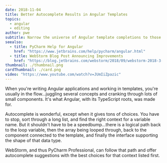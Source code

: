```yaml
---
date: 2018-11-04
title: Better Autocomplete Results in Angular Templates
topics:
  - angular
  - editing
author: pwe
subtitle: Narrow the universe of Angular template completions to those that matter.
seealso:
  - title: PyCharm Help for Angular
    href: "https://www.jetbrains.com/help/pycharm/angular.html"
  - title: WebStorm Blog Post Announcing Improvements
    href: "https://blog.jetbrains.com/webstorm/2018/09/webstorm-2018-3-eap-3/"
thumbnail: ./thumbnail.png
cardThumbnail: ./card.png
video: "https://www.youtube.com/watch?v=JUmIiZpazic"
---
```


When you're writing Angular applications and working in templates, you're
usually in the flow...juggling several concepts and cranking through lots
of small components. It's what Angular, with its TypeScript roots, was
made for.

Autocomplete is wonderful, except when it gives tons of choices. You have
to stop, sort through a long list, and find the right context for a variable
name. But it shouldn't have to be a speedbump...there is a logical path back
to the loop variable, then the array being looped through, back to the
component connected to the template, and finally the interface supporting
the shape of that data type.

WebStorm, and thus PyCharm Professional, can follow that path and offer
autocomplete suggestions with the best choices for that context listed first.
